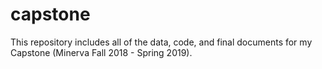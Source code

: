 # capstone
This repository includes all of the data, code, and final documents for my Capstone (Minerva Fall 2018 - Spring 2019).

